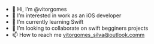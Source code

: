- 👋 Hi, I’m @vitorgomes
- 👀 I’m interested in work as an iOS developer
- 🌱 I’m currently learning Swift
- 💞️ I’m looking to collaborate on swift begginers projects
- 📫 How to reach me vitorgomes_silva@outlook.comm

<!---
vitorgomes/vitorgomes is a ✨ special ✨ repository because its `README.md` (this file) appears on your GitHub profile.
You can click the Preview link to take a look at your changes.
--->

